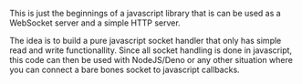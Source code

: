 This is just the beginnings of a javascript library that is can be used as a WebSocket server and a simple HTTP server.

The idea is to build a pure javascript socket handler that only has simple read and write functionallity.
Since all socket handling is done in javascript, this code can then be used with NodeJS/Deno or any other situation where you can connect a bare bones socket to javascript callbacks.

